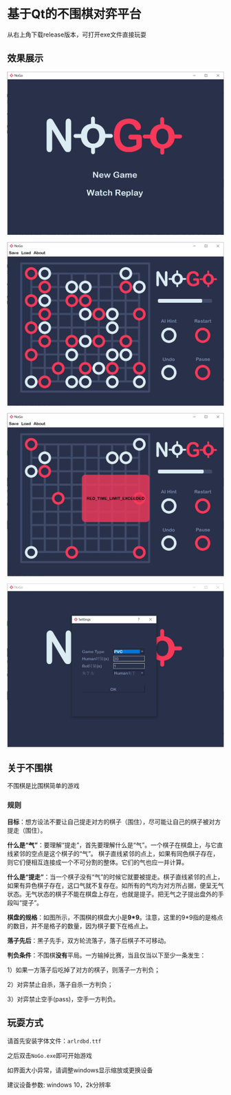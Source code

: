 # 基于Qt的不围棋对弈平台
从右上角下载release版本，可打开exe文件直接玩耍

## 效果展示

![](https://raw.githubusercontent.com/epcm/Pictures/master/Markdown/2.1.jpg)

![](https://raw.githubusercontent.com/epcm/Pictures/master/Markdown/2.2.jpg)

![](https://raw.githubusercontent.com/epcm/Pictures/master/Markdown/2.3.jpg)

![](https://raw.githubusercontent.com/epcm/Pictures/master/Markdown/2.4.jpg)

## 关于不围棋

不围棋是比围棋简单的游戏

### 规则

**目标**：想方设法不要让自己提走对方的棋子（围住），尽可能让自己的棋子被对方提走（围住）。

**什么是“气”**：要理解“提走”，首先要理解什么是“气”。一个棋子在棋盘上，与它直线紧邻的空点是这个棋子的“气”。 棋子直线紧邻的点上，如果有同色棋子存在，则它们便相互连接成一个不可分割的整体。它们的气也应一并计算。

**什么是“提走”**：当一个棋子没有“气”的时候它就要被提走。棋子直线紧邻的点上，如果有异色棋子存在，这口气就不复存在。如所有的气均为对方所占据，便呈无气状态。无气状态的棋子不能在棋盘上存在，也就是提子。把无气之子提出盘外的手段叫“提子”。

**棋盘的规格**：如图所示，不围棋的棋盘大小是**9\*9**。注意，这里的9*9指的是格点的数目，并不是格子的数量，因为棋子要下在格点上。

**落子先后**：黑子先手，双方轮流落子，落子后棋子不可移动。

**判负条件**：不围棋**没有**平局。一方输掉比赛，当且仅当以下至少一条发生：

1）如果一方落子后吃掉了对方的棋子，则落子一方判负；

2）对弈禁止自杀，落子自杀一方判负；

3）对弈禁止空手(pass)，空手一方判负。

## 玩耍方式

请首先安装字体文件：`arlrdbd.ttf`

之后双击`NoGo.exe`即可开始游戏

如界面大小异常，请调整windows显示缩放或更换设备

建议设备参数: windows 10，2k分辨率
